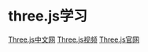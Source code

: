 # three.js学习

[Three.js中文网](http://www.webgl3d.cn/pages/aac9ab/)
[Three.js视频](https://www.bilibili.com/video/BV14r4y1G7h4/?spm_id_from=333.999.0.0&vd_source=db85d1a9d6de9b2fe41031cf5a653095)
[Three.js官网](https://threejs.org/docs/index.html#manual/zh/introduction/Creating-a-scene)
